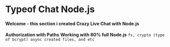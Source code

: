 # Typeof Chat Node.js

#### Welcome - this section i created Crazy Live Chat with Node.js

**Authorization with Paths**
**Working with 80% full Node.js**
``` fs, crypto (type of bcrypt) async created files, and etc ```
